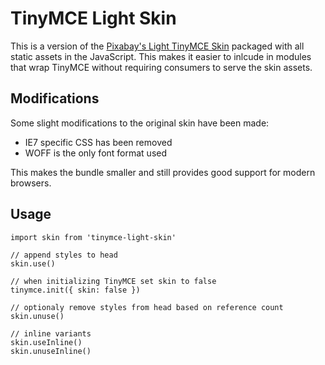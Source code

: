 # TinyMCE Light Skin

This is a version of the [Pixabay's Light TinyMCE Skin][1] packaged with all
static assets in the JavaScript. This makes it easier to inlcude in modules
that wrap TinyMCE without requiring consumers to serve the skin assets.

## Modifications

Some slight modifications to the original skin have been made:

  - IE7 specific CSS has been removed
  - WOFF is the only font format used

This makes the bundle smaller and still provides good support for modern
browsers.

## Usage

```
import skin from 'tinymce-light-skin'

// append styles to head
skin.use() 

// when initializing TinyMCE set skin to false
tinymce.init({ skin: false })

// optionaly remove styles from head based on reference count
skin.unuse()

// inline variants
skin.useInline()
skin.unuseInline()
```

[1]: https://pixabay.com/en/blog/posts/a-modern-custom-theme-for-tinymce-4-40/

